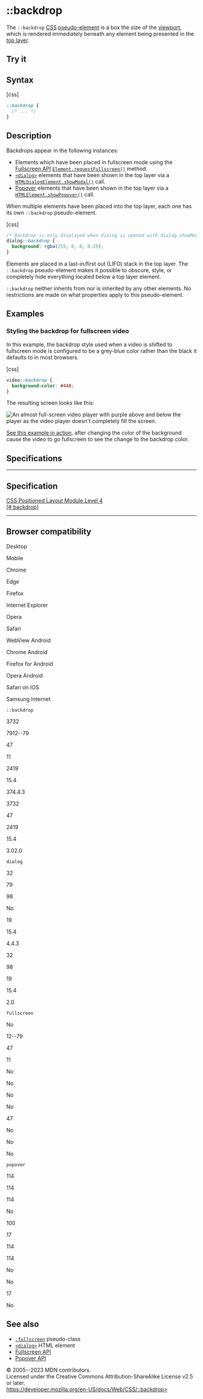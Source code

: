::backdrop
==========

The `::backdrop` [CSS](https://developer.mozilla.org/en-US/docs/Web/CSS)
[pseudo-element](pseudo-elements.md) is a box the size of the
[viewport](https://developer.mozilla.org/en-US/docs/Glossary/Viewport),
which is rendered immediately beneath any element being presented in the
[top
layer](https://developer.mozilla.org/en-US/docs/Glossary/Top_layer).

Try it
------

Syntax
------

[css]

```css
::backdrop {
  /* ... */
}
```

Description
-----------

Backdrops appear in the following instances:

- Elements which have been placed in fullscreen mode using the
    [Fullscreen
    API](https://developer.mozilla.org/en-US/docs/Web/API/Fullscreen_API)
    [`Element.requestFullscreen()`](https://developer.mozilla.org/en-US/docs/Web/API/Element/requestFullscreen)
    method.
- [`<dialog>`](https://developer.mozilla.org/en-US/docs/Web/HTML/Element/dialog)
    elements that have been shown in the top layer via a
    [`HTMLDialogElement.showModal()`](https://developer.mozilla.org/en-US/docs/Web/API/HTMLDialogElement/showModal)
    call.
- [Popover](https://developer.mozilla.org/en-US/docs/Web/API/Popover_API)
    elements that have been shown in the top layer via a
    [`HTMLElement.showPopover()`](https://developer.mozilla.org/en-US/docs/Web/API/HTMLElement/showPopover)
    call.

When multiple elements have been placed into the top layer, each one has
its own `::backdrop` pseudo-element.

[css]

```css
/* Backdrop is only displayed when dialog is opened with dialog.showModal() */
dialog::backdrop {
  background: rgba(255, 0, 0, 0.25);
}
```

Elements are placed in a last-in/first out (LIFO) stack in the top
layer. The `::backdrop` pseudo-element makes it possible to obscure,
style, or completely hide everything located below a top layer element.

`::backdrop` neither inherits from nor is inherited by any other
elements. No restrictions are made on what properties apply to this
pseudo-element.

Examples
--------

### Styling the backdrop for fullscreen video

In this example, the backdrop style used when a video is shifted to
fullscreen mode is configured to be a grey-blue color rather than the
black it defaults to in most browsers.

[css]

```css
video::backdrop {
  background-color: #448;
}
```

The resulting screen looks like this:

![An almost full-screen video player with purple above and below the
player as the video player doesn\'t completely fill the
screen.](https://developer.mozilla.org/en-US/docs/Web/CSS/::backdrop/bbb-backdrop.png)

[See this example in
action](https://mdn.github.io/css-examples/backdrop/index.html), after
changing the color of the background cause the video to go fullscreen to
see the change to the backdrop color.

Specifications
--------------

  -----------------------------------------------------------------------

Specification
  -----------------------------------------------------------------------

  [CSS Positioned Layout Module Level 4\
  [\#
  backdrop]](https://drafts.csswg.org/css-position-4/#backdrop)

  -----------------------------------------------------------------------

Browser compatibility
---------------------

Desktop

Mobile

Chrome

Edge

Firefox

Internet Explorer

Opera

Safari

WebView Android

Chrome Android

Firefox for Android

Opera Android

Safari on IOS

Samsung Internet

`::backdrop`

3732

7912--79

47

11

2419

15.4

374.4.3

3732

47

2419

15.4

3.02.0

`dialog`

32

79

98

No

19

15.4

4.4.3

32

98

19

15.4

2.0

`fullscreen`

No

12--79

47

11

No

No

No

No

47

No

No

No

`popover`

114

114

114

No

100

17

114

114

No

No

17

No

See also
--------

- [`:fullscreen`](:fullscreen) pseudo-class
- [`<dialog>`](https://developer.mozilla.org/en-US/docs/Web/HTML/Element/dialog)
    HTML element
- [Fullscreen
    API](https://developer.mozilla.org/en-US/docs/Web/API/Fullscreen_API)
- [Popover
    API](https://developer.mozilla.org/en-US/docs/Web/API/Popover_API)

© 2005--2023 MDN contributors.\
Licensed under the Creative Commons Attribution-ShareAlike License v2.5
or later.\
https://developer.mozilla.org/en-US/docs/Web/CSS/::backdrop>
